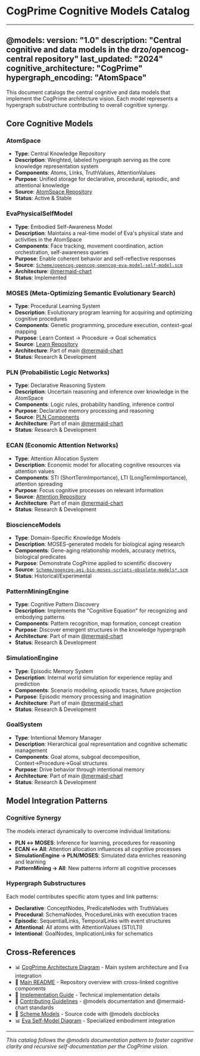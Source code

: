# CogPrime Cognitive Models Catalog

---
@models:
  version: "1.0"
  description: "Central cognitive and data models in the drzo/opencog-central repository"
  last_updated: "2024"
  cognitive_architecture: "CogPrime"
  hypergraph_encoding: "AtomSpace"
---

This document catalogs the central cognitive and data models that implement the CogPrime architecture vision. Each model represents a hypergraph substructure contributing to overall cognitive synergy.

## Core Cognitive Models

### AtomSpace
- **Type**: Central Knowledge Repository
- **Description**: Weighted, labeled hypergraph serving as the core knowledge representation system
- **Components**: Atoms, Links, TruthValues, AttentionValues
- **Purpose**: Unified storage for declarative, procedural, episodic, and attentional knowledge
- **Source**: [AtomSpace Repository](https://github.com/opencog/atomspace)
- **Status**: Active & Stable

### EvaPhysicalSelfModel
- **Type**: Embodied Self-Awareness Model
- **Description**: Maintains a real-time model of Eva's physical state and activities in the AtomSpace
- **Components**: Face tracking, movement coordination, action orchestration, self-awareness queries
- **Purpose**: Enable coherent behavior and self-reflective responses
- **Source**: [`Scheme/opencog-opencog-opencog-eva-model-self-model.scm`](Scheme/opencog-opencog-opencog-eva-model-self-model.scm)
- **Architecture**: [@mermaid-chart](#eva-self-model-integration)
- **Status**: Implemented

### MOSES (Meta-Optimizing Semantic Evolutionary Search)
- **Type**: Procedural Learning System
- **Description**: Evolutionary program learning for acquiring and optimizing cognitive procedures
- **Components**: Genetic programming, procedure execution, context-goal mapping
- **Purpose**: Learn Context → Procedure → Goal schematics
- **Source**: [Learn Repository](https://github.com/opencog/learn)
- **Architecture**: Part of main [@mermaid-chart](docs/COGPRIME_ARCHITECTURE_DIAGRAM.md)
- **Status**: Research & Development

### PLN (Probabilistic Logic Networks)
- **Type**: Declarative Reasoning System  
- **Description**: Uncertain reasoning and inference over knowledge in the AtomSpace
- **Components**: Logic rules, probability handling, inference control
- **Purpose**: Declarative memory processing and reasoning
- **Source**: [PLN Components](https://github.com/opencog/pln)
- **Architecture**: Part of main [@mermaid-chart](docs/COGPRIME_ARCHITECTURE_DIAGRAM.md)
- **Status**: Research & Development

### ECAN (Economic Attention Networks)
- **Type**: Attention Allocation System
- **Description**: Economic model for allocating cognitive resources via attention values
- **Components**: STI (ShortTermImportance), LTI (LongTermImportance), attention spreading
- **Purpose**: Focus cognitive processes on relevant information
- **Source**: [Attention Repository](https://github.com/opencog/attention)
- **Architecture**: Part of main [@mermaid-chart](docs/COGPRIME_ARCHITECTURE_DIAGRAM.md)
- **Status**: Research & Development

### BioscienceModels
- **Type**: Domain-Specific Knowledge Models
- **Description**: MOSES-generated models for biological aging research
- **Components**: Gene-aging relationship models, accuracy metrics, biological predicates
- **Purpose**: Demonstrate CogPrime applied to scientific discovery
- **Source**: [`Scheme/opencog-agi-bio-moses-scripts-obsolete-models*.scm`](Scheme/)
- **Status**: Historical/Experimental

### PatternMiningEngine
- **Type**: Cognitive Pattern Discovery
- **Description**: Implements the "Cognitive Equation" for recognizing and embodying patterns
- **Components**: Pattern recognition, map formation, concept creation
- **Purpose**: Discover emergent structures in the knowledge hypergraph
- **Architecture**: Part of main [@mermaid-chart](docs/COGPRIME_ARCHITECTURE_DIAGRAM.md)
- **Status**: Research & Development

### SimulationEngine
- **Type**: Episodic Memory System
- **Description**: Internal world simulation for experience replay and prediction
- **Components**: Scenario modeling, episodic traces, future projection
- **Purpose**: Episodic memory processing and imagination
- **Architecture**: Part of main [@mermaid-chart](docs/COGPRIME_ARCHITECTURE_DIAGRAM.md)
- **Status**: Research & Development

### GoalSystem
- **Type**: Intentional Memory Manager
- **Description**: Hierarchical goal representation and cognitive schematic management
- **Components**: Goal atoms, subgoal decomposition, Context→Procedure→Goal structures
- **Purpose**: Drive behavior through intentional memory
- **Architecture**: Part of main [@mermaid-chart](docs/COGPRIME_ARCHITECTURE_DIAGRAM.md)
- **Status**: Research & Development

## Model Integration Patterns

### Cognitive Synergy
The models interact dynamically to overcome individual limitations:
- **PLN ↔ MOSES**: Inference for learning, procedures for reasoning
- **ECAN ↔ All**: Attention allocation influences all cognitive processes
- **SimulationEngine → PLN/MOSES**: Simulated data enriches reasoning and learning
- **PatternMining → All**: New patterns inform all cognitive processes

### Hypergraph Substructures
Each model contributes specific atom types and link patterns:
- **Declarative**: ConceptNodes, PredicateNodes with TruthValues
- **Procedural**: SchemaNodes, ProcedureLinks with execution traces
- **Episodic**: SequentialLinks, TemporalLinks with event structures
- **Attentional**: All atoms with AttentionValues (STI/LTI)
- **Intentional**: GoalNodes, ImplicationLinks for schematics

## Cross-References
- 📊 [CogPrime Architecture Diagram](docs/COGPRIME_ARCHITECTURE_DIAGRAM.md) - Main system architecture and Eva integration
- 📖 [Main README](README.md) - Repository overview with cross-linked cognitive components  
- 🎯 [Implementation Guide](docs/IMPLEMENTATION_GUIDE.md) - Technical implementation details
- 🔄 [Contributing Guidelines](CONTRIBUTING.md) - @models documentation and @mermaid-chart standards
- 📁 [Scheme Models](Scheme/) - Source code with @models docblocks
- 📊 [Eva Self-Model Diagram](docs/COGPRIME_ARCHITECTURE_DIAGRAM.md#eva-self-model-integration) - Specialized embodiment integration

---

*This catalog follows the @models documentation pattern to foster cognitive clarity and recursive self-documentation per the CogPrime vision.*